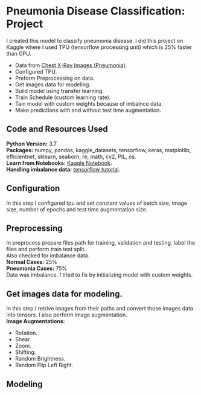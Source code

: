 # Pneumonia Disease Classification: Project 
I created this model to classify pneumonia disease. I did this project on Kaggle where I used TPU (tensorflow processing unit) which is 25% faster than GPU.
* Data from [Chest X-Ray Images (Pneumonia)](https://www.kaggle.com/paultimothymooney/chest-xray-pneumonia).
* Configured TPU.
* Preform Preprocessing on data.
* Get images data for modeling.
* Build model using transfer learning.
* Train Schedule (custom learning rate).
* Tain model with custom weights because of imbalnce data.
* Make predictions with and without test time augmentation.
## Code and Resources Used
**Python Version:** 3.7 <br>
**Packages:** numpy, pandas, kaggle_datasets, tensorflow, keras, matplotlib, efficientnet, sklearn, seaborn, re, math, cv2, PIL, os.<br>
**Learn from Notebooks:** [Kaggle Notebook](https://www.kaggle.com/agentauers/incredible-tpus-finetune-effnetb0-b6-at-once). <br>
**Handling imbalance data:** [tensorflow tutorial](https://www.tensorflow.org/tutorials/structured_data/imbalanced_data).
## Configuration
In this step I configured tpu and set constant values of batch size, image size, number of epochs and test time augmentation size.
## Preprocessing
In preprocess prepare files path for training, validation and testing. label the files and perform train test split. <br>
Also checked for imbalance data.<br>
**Normal Cases:** 25% <br>
**Pneumonia Cases:** 75%<br>
Data was imbalance. I tried to fix by initializing model with custom weights.
## Get images data for modeling.
In this step I retrive images from their paths and convert those images data into tensors. I also perform image augmentation.<br>
**Image Augmentations:**<br>
* Rotation.
* Shear.
* Zoom.
* Shifting.
* Random Brightness.
* Random Flip Left Right.
## Modeling
